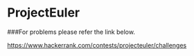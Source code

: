 # ProjectEuler
###For problems please refer the link below.

https://www.hackerrank.com/contests/projecteuler/challenges
